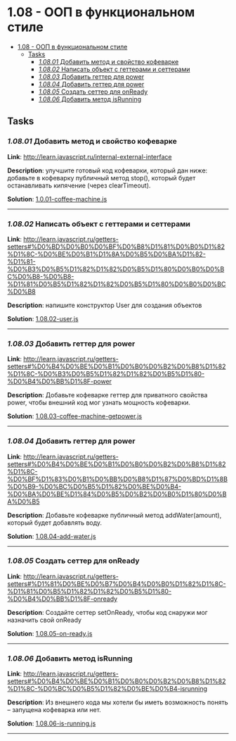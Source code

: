 # 1.08 - ООП в функциональном стиле

- [1.08 - ООП в функциональном стиле](#108---%D0%BE%D0%BE%D0%BF-%D0%B2-%D1%84%D1%83%D0%BD%D0%BA%D1%86%D0%B8%D0%BE%D0%BD%D0%B0%D0%BB%D1%8C%D0%BD%D0%BE%D0%BC-%D1%81%D1%82%D0%B8%D0%BB%D0%B5)
    - [Tasks](#tasks)
        - [_1.08.01_ Добавить метод и свойство кофеварке](#10801-%D0%B4%D0%BE%D0%B1%D0%B0%D0%B2%D0%B8%D1%82%D1%8C-%D0%BC%D0%B5%D1%82%D0%BE%D0%B4-%D0%B8-%D1%81%D0%B2%D0%BE%D0%B9%D1%81%D1%82%D0%B2%D0%BE-%D0%BA%D0%BE%D1%84%D0%B5%D0%B2%D0%B0%D1%80%D0%BA%D0%B5)
        - [_1.08.02_ Написать объект с геттерами и сеттерами](#10802-%D0%BD%D0%B0%D0%BF%D0%B8%D1%81%D0%B0%D1%82%D1%8C-%D0%BE%D0%B1%D1%8A%D0%B5%D0%BA%D1%82-%D1%81-%D0%B3%D0%B5%D1%82%D1%82%D0%B5%D1%80%D0%B0%D0%BC%D0%B8-%D0%B8-%D1%81%D0%B5%D1%82%D1%82%D0%B5%D1%80%D0%B0%D0%BC%D0%B8)
        - [_1.08.03_ Добавить геттер для power](#10803-%D0%B4%D0%BE%D0%B1%D0%B0%D0%B2%D0%B8%D1%82%D1%8C-%D0%B3%D0%B5%D1%82%D1%82%D0%B5%D1%80-%D0%B4%D0%BB%D1%8F-power)
        - [_1.08.04_ Добавить геттер для power](#10804-%D0%B4%D0%BE%D0%B1%D0%B0%D0%B2%D0%B8%D1%82%D1%8C-%D0%B3%D0%B5%D1%82%D1%82%D0%B5%D1%80-%D0%B4%D0%BB%D1%8F-power)
        - [_1.08.05_ Создать сеттер для onReady](#10805-%D1%81%D0%BE%D0%B7%D0%B4%D0%B0%D1%82%D1%8C-%D1%81%D0%B5%D1%82%D1%82%D0%B5%D1%80-%D0%B4%D0%BB%D1%8F-onready)
        - [_1.08.06_ Добавить метод isRunning](#10806-%D0%B4%D0%BE%D0%B1%D0%B0%D0%B2%D0%B8%D1%82%D1%8C-%D0%BC%D0%B5%D1%82%D0%BE%D0%B4-isrunning)

## Tasks

### _1.08.01_ Добавить метод и свойство кофеварке

**Link**: http://learn.javascript.ru/internal-external-interface

**Description**: улучшите готовый код кофеварки, который дан ниже: добавьте в кофеварку публичный метод stop(), который будет останавливать кипячение (через clearTimeout).

**Solution**: [1.0.01-coffee-machine.js](1.0.01-coffee-machine.js)

---

### _1.08.02_ Написать объект с геттерами и сеттерами

**Link**: http://learn.javascript.ru/getters-setters#%D0%BD%D0%B0%D0%BF%D0%B8%D1%81%D0%B0%D1%82%D1%8C-%D0%BE%D0%B1%D1%8A%D0%B5%D0%BA%D1%82-%D1%81-%D0%B3%D0%B5%D1%82%D1%82%D0%B5%D1%80%D0%B0%D0%BC%D0%B8-%D0%B8-%D1%81%D0%B5%D1%82%D1%82%D0%B5%D1%80%D0%B0%D0%BC%D0%B8

**Description**: напишите конструктор User для создания объектов

**Solution**: [1.08.02-user.js](1.08.02-user.js)

---

### _1.08.03_ Добавить геттер для power

**Link**: http://learn.javascript.ru/getters-setters#%D0%B4%D0%BE%D0%B1%D0%B0%D0%B2%D0%B8%D1%82%D1%8C-%D0%B3%D0%B5%D1%82%D1%82%D0%B5%D1%80-%D0%B4%D0%BB%D1%8F-power

**Description**: Добавьте кофеварке геттер для приватного свойства power, чтобы внешний код мог узнать мощность кофеварки.

**Solution**: [1.08.03-coffee-machine-getpower.js](1.08.03-coffee-machine-getpower.js)

---

### _1.08.04_ Добавить геттер для power

**Link**: http://learn.javascript.ru/getters-setters#%D0%B4%D0%BE%D0%B1%D0%B0%D0%B2%D0%B8%D1%82%D1%8C-%D0%BF%D1%83%D0%B1%D0%BB%D0%B8%D1%87%D0%BD%D1%8B%D0%B9-%D0%BC%D0%B5%D1%82%D0%BE%D0%B4-%D0%BA%D0%BE%D1%84%D0%B5%D0%B2%D0%B0%D1%80%D0%BA%D0%B5

**Description**: Добавьте кофеварке публичный метод addWater(amount), который будет добавлять воду.

**Solution**: [1.08.04-add-water.js](1.08.04-add-water.js)

---

### _1.08.05_ Создать сеттер для onReady

**Link**: http://learn.javascript.ru/getters-setters#%D1%81%D0%BE%D0%B7%D0%B4%D0%B0%D1%82%D1%8C-%D1%81%D0%B5%D1%82%D1%82%D0%B5%D1%80-%D0%B4%D0%BB%D1%8F-onready

**Description**: Создайте сеттер setOnReady, чтобы код снаружи мог назначить свой onReady

**Solution**: [1.08.05-on-ready.js](1.08.05-on-ready.js)

---

### _1.08.06_ Добавить метод isRunning

**Link**: http://learn.javascript.ru/getters-setters#%D0%B4%D0%BE%D0%B1%D0%B0%D0%B2%D0%B8%D1%82%D1%8C-%D0%BC%D0%B5%D1%82%D0%BE%D0%B4-isrunning

**Description**: Из внешнего кода мы хотели бы иметь возможность понять – запущена кофеварка или нет.

**Solution**: [1.08.06-is-running.js](1.08.06-is-running.js)

---

